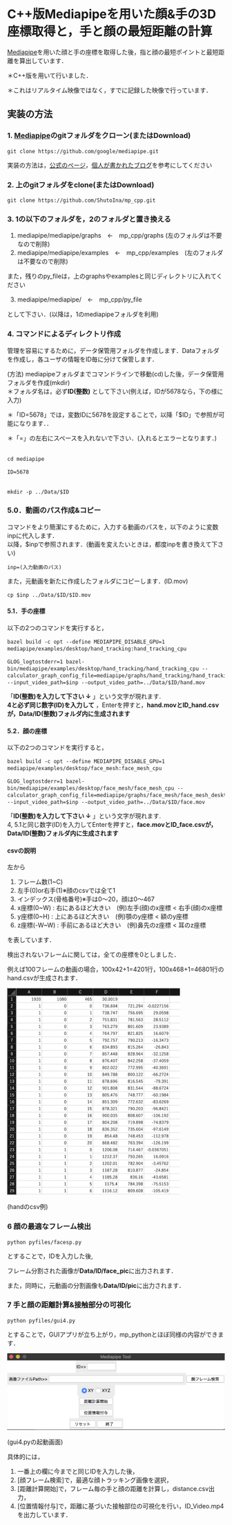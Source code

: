#  C++版Mediapipeを用いた顔&手の3D座標取得と，手と顔の最短距離の計算

[Mediapipe](https://github.com/google/mediapipe)を用いた顔と手の座標を取得した後，指と顔の最短ポイントと最短距離を算出しています．

＊C++版を用いて行いました．

＊これはリアルタイム映像ではなく，すでに記録した映像で行っています．


## 実装の方法

### 1. [Mediapipe](https://github.com/google/mediapipe)のgitフォルダをクローン(またはDownload)

```
git clone https://github.com/google/mediapipe.git

```

実装の方法は，[公式のページ](https://google.github.io/mediapipe/getting_started/install.html)，[個人が書かれたブログ](http://kunsen.net/2021/01/30/post-3543/)を参考にしてください

### 2. 上のgitフォルダをclone(またはDownload)

```
git clone https://github.com/ShutoIna/mp_cpp.git

```


### 3. 1の以下のフォルダを，2のフォルダと置き換える

1. mediapipe/mediapipe/graphs　←　mp_cpp/graphs  (左のフォルダは不要なので削除)  
2. mediapipe/mediapipe/examples　←　mp_cpp/examples　(左のフォルダは不要なので削除)

また，残りのpy_fileは，上のgraphsやexamplesと同じディレクトリに入れてください

3. mediapipe/mediapipe/　←　mp_cpp/py_file

として下さい．(以降は，1のmediapipeフォルダを利用)

### 4. コマンドによるディレクトリ作成

管理を容易にするために，データ保管用フォルダを作成します．Dataフォルダを作成し，各ユーザの情報をID毎に分けて保管します．

(方法) mediapipeフォルダまでコマンドラインで移動(cd)した後，データ保管用フォルダを作成(mkdir)  
＊フォルダ名は，必ず**ID(整数)** として下さい(例えば，IDが5678なら，下の様に入力)  

＊「ID=5678」では，変数IDに5678を設定することで，以降「$ID」で参照が可能になります．．

＊「=」の左右にスペースを入れないで下さい．(入れるとエラーとなります．)

```

cd mediapipe

```
```
ID=5678

```

```

mkdir -p ../Data/$ID

```
### 5.0．動画のパス作成&コピー

コマンドをより簡潔にするために，入力する動画のパスを，以下のように変数inpに代入します．  
以降，$inpで参照されます．(動画を変えたいときは，都度inpを書き換えて下さい)

```
inp=(入力動画のパス)

```
また，元動画を新たに作成したフォルダにコピーします．(ID.mov)

```
cp $inp ../Data/$ID/$ID.mov

```



#### 5.1．手の座標

以下の2つのコマンドを実行すると，

```
bazel build -c opt --define MEDIAPIPE_DISABLE_GPU=1 mediapipe/examples/desktop/hand_tracking:hand_tracking_cpu

```

```
GLOG_logtostderr=1 bazel-bin/mediapipe/examples/desktop/hand_tracking/hand_tracking_cpu --calculator_graph_config_file=mediapipe/graphs/hand_tracking/hand_tracking_desktop_live.pbtxt --input_video_path=$inp --output_video_path=../Data/$ID/hand.mov

```

「**ID(整数)を入力して下さい ↓** 」という文字が現れます.  
**4と必ず同じ数字(ID)を入力して** ，Enterを押すと，**hand.movとID_hand.csvが，Data/ID(整数)フォルダ内に生成されます**

#### 5.2．顔の座標

以下の2つのコマンドを実行すると，

```
bazel build -c opt --define MEDIAPIPE_DISABLE_GPU=1 mediapipe/examples/desktop/face_mesh:face_mesh_cpu

```

```
GLOG_logtostderr=1 bazel-bin/mediapipe/examples/desktop/face_mesh/face_mesh_cpu --calculator_graph_config_file=mediapipe/graphs/face_mesh/face_mesh_desktop_live.pbtxt --input_video_path=$inp --output_video_path=../Data/$ID/face.mov

```

「**ID(整数)を入力して下さい ↓** 」という文字が現れます.  
4, 5.1と同じ数字(ID)を入力してEnterを押すと，**face.movとID_face.csvが，Data/ID(整数)フォルダ内に生成されます**


#### csvの説明

左から
1. フレーム数(1~C)
2. 左手(0)or右手(1)※顔のcsvでは全て1
3. インデックス(骨格番号)※手は0〜20，顔は0〜467
4. x座標(0~W) : 右にあるほど大きい　(例)左手(顔)のx座標 < 右手(顔)のx座標
5. y座標(0~H) : 上にあるほど大きい　(例)顎のy座標 < 額のy座標
6. z座標(-W~W) : 手前にあるほど大きい　(例)鼻先のz座標 < 耳のz座標

を表しています．

検出されないフレームに関しては，全ての座標を0としました．

例えば100フレームの動画の場合，100x42+1=4201行，100x468+1=46801行のhand.csvが生成されます．

<img src="images/csv.png" width="400">
<!-- ![folder](images/csv.png "csv") -->

(handのcsv例)

### 6 顔の最適なフレーム検出

```
python pyfiles/facesp.py 

```
とすることで，IDを入力した後,  

フレーム分割された画像が**Data/ID/face_pic**に出力されます．  

また，同時に，元動画の分割画像も**Data/ID/pic**に出力されます．


### 7 手と顔の距離計算&接触部分の可視化

```
python pyfiles/gui4.py

```
とすることで，GUIアプリが立ち上がり，mp_pythonとほぼ同様の内容ができます．

<img src="images/gui4.png" width="600">
<!-- ![folder](images/gui4.png "gui4") -->

(gui4.pyの起動画面)

具体的には，  
1. 一番上の欄に今までと同じIDを入力した後，  
2. [顔フレーム検索]で，最適な顔トラッキング画像を選択，
3. [距離計算開始]で，フレーム毎の手と顔の距離を計算し，distance.csv出力，  
4. [位置情報付与]で，距離に基づいた接触部位の可視化を行い，ID_Video.mp4を出力しています．


